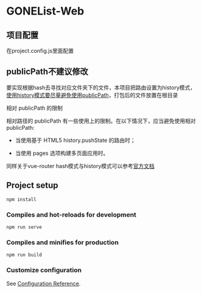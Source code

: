 # GONEList-Web

## 项目配置

在project.config.js里面配置

## publicPath不建议修改

要实现根据hash去寻找对应文件夹下的文件，本项目把路由设置为history模式，[使用history模式要尽量避免使用publicPath](https://cli.vuejs.org/zh/config/#publicpath)，打包后的文件放置在根目录

相对 publicPath 的限制

相对路径的 publicPath 有一些使用上的限制。在以下情况下，应当避免使用相对 publicPath:

- 当使用基于 HTML5 history.pushState 的路由时；

- 当使用 pages 选项构建多页面应用时。


同样关于vue-router hash模式与history模式可以参考[官方文档](https://router.vuejs.org/zh/guide/essentials/history-mode.html#%E5%90%8E%E7%AB%AF%E9%85%8D%E7%BD%AE%E4%BE%8B%E5%AD%90)

## Project setup
```
npm install
```

### Compiles and hot-reloads for development
```
npm run serve
```

### Compiles and minifies for production
```
npm run build
```

### Customize configuration
See [Configuration Reference](https://cli.vuejs.org/config/).


